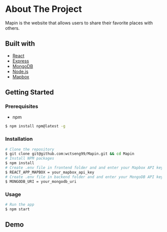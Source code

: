 # About The Project
Mapin is the website that allows users to share their favorite places with others.

## Built with
- [React](https://reactjs.org/)
- [Express](https://expressjs.com/)
- [MongoDB](https://www.mongodb.com/)
- [Node.js](https://nodejs.org/en/)
- [Mapbox](https://www.mapbox.com/)


## Getting Started

### Prerequisites
- npm
```bash
$ npm install npm@latest -g
```

### Installation

```bash
# Clone the repository
$ git clone git@github.com:wctseng99/Mapin.git && cd Mapin
# Install NPM packages
$ npm install
# Create .env file in frontend folder and and enter your Mapbox API key.
$ REACT_APP_MAPBOX = your_mapbox_api_key
# Create .env file in backend folder and and enter your MongoDB API key.
$ MONGODB_URI = your_mongodb_uri
```

### Usage
```bash
# Run the app
$ npm start
```

## Demo
